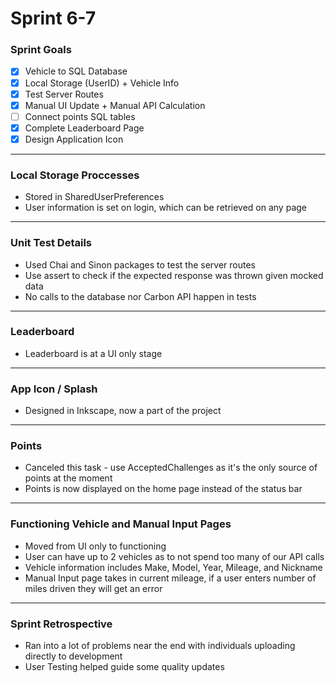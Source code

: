 # Sprint 6-7

### Sprint Goals
- [x] Vehicle to SQL Database
- [x] Local Storage (UserID) + Vehicle Info
- [x] Test Server Routes
- [x] Manual UI Update + Manual API Calculation 
- [ ] Connect points SQL tables
- [x] Complete Leaderboard Page
- [x] Design Application Icon

---
### Local Storage Proccesses
* Stored in SharedUserPreferences
* User information is set on login, which can be retrieved on any page 

---
### Unit Test Details
* Used Chai and Sinon packages to test the server routes
* Use assert to check if the expected response was thrown given mocked data
* No calls to the database nor Carbon API happen in tests
  
---
### Leaderboard
* Leaderboard is at a UI only stage
  
---
### App Icon / Splash
* Designed in Inkscape, now a part of the project

---
### Points
* Canceled this task - use AcceptedChallenges as it's the only source of points at the moment
* Points is now displayed on the home page instead of the status bar

---
### Functioning Vehicle and Manual Input Pages
* Moved from UI only to functioning
* User can have up to 2 vehicles as to not spend too many of our API calls
* Vehicle information includes Make, Model, Year, Mileage, and Nickname
* Manual Input page takes in current mileage, if a user enters number of miles driven they will get an error

---
### Sprint Retrospective
* Ran into a lot of problems near the end with individuals uploading directly to development
* User Testing helped guide some quality updates

